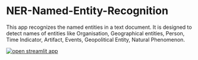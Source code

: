# NER-Named-Entity-Recognition
This app recognizes the named entities in a text document. It is designed to detect names of entities like Organisation, Geographical entities, Person, Time Indicator, Artifact, Events, Geopolitical Entity,
Natural Phenomenon.

[![open streamlit app](https://static.streamlit.io/badges/streamlit_badge_black_white.svg)](https://share.streamlit.io/999harish999/ner-named-entity-recognition/app.py)

